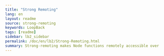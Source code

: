 ```yaml
---
title: "Strong Remoting"
lang: en
layout: readme
source: strong-remoting
keywords: LoopBack
tags: [readme]
sidebar: lb2_sidebar
permalink: /doc/en/lb2/Strong-Remoting.html
summary: Strong-remoting makes Node functions remotely accessible over the network.
---
```

